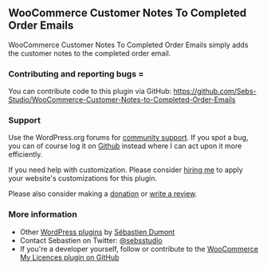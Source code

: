 ## WooCommerce Customer Notes To Completed Order Emails

WooCommerce Customer Notes To Completed Order Emails simply adds the customer notes to the completed order email.

### Contributing and reporting bugs =
You can contribute code to this plugin via GitHub: https://github.com/Sebs-Studio/WooCommerce-Customer-Notes-to-Completed-Order-Emails

### Support
Use the WordPress.org forums for [community support](https://wordpress.org/support/plugin/woocommerce-customer-notes-to-completed-order-emails). If you spot a bug, you can of course log it on [Github](https://github.com/Sebs-Studio/WooCommerce-Customer-Notes-to-Completed-Order-Emails/issues) instead where I can act upon it more efficiently.

If you need help with customization. Please consider [hiring me](http://www.sebastiendumont.com/hire-me/) to apply your website's customizations for this plugin.

Please also consider making a [donation](http://www.sebastiendumont.com/donation/) or [write a review](https://wordpress.org/support/view/plugin-reviews/woocommerce-customer-notes-to-completed-order-emails?rate=5#postform).

### More information
* Other [WordPress plugins](http://profiles.wordpress.org/sebd86/) by [Sébastien Dumont](http://www.sebastiendumont.com/)
* Contact Sebastien on Twitter: [@sebsstudio](http://twitter.com/sebsstudio)
* If you're a developer yourself, follow or contribute to the [WooCommerce My Licences plugin on GitHub](https://github.com/Sebs-Studio/WooCommerce-Customer-Notes-to-Completed-Order-Emails)
